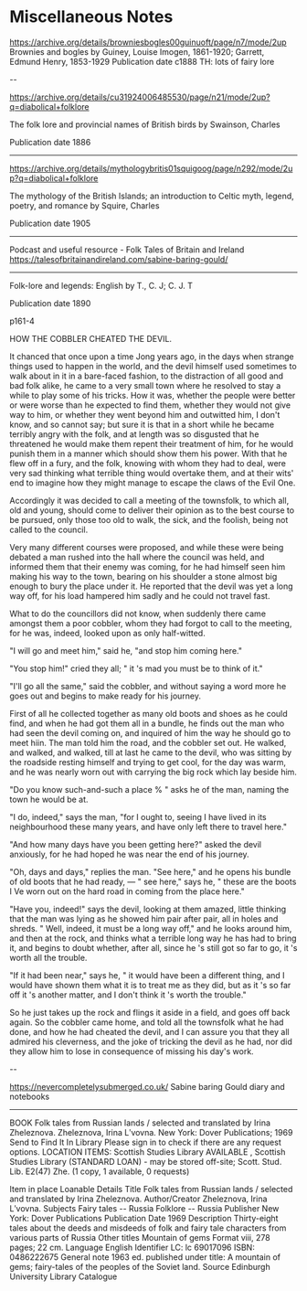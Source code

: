 # Miscellaneous Notes


https://archive.org/details/browniesbogles00guinuoft/page/n7/mode/2up
Brownies and bogles
by Guiney, Louise Imogen, 1861-1920; Garrett, Edmund Henry, 1853-1929
Publication date c1888
TH: lots of fairy lore


--

https://archive.org/details/cu31924006485530/page/n21/mode/2up?q=diabolical+folklore

The folk lore and provincial names of British birds
by Swainson, Charles

Publication date 1886



---


https://archive.org/details/mythologybritis01squigoog/page/n292/mode/2up?q=diabolical+folklore

The mythology of the British Islands; an introduction to Celtic myth, legend, poetry, and romance
by Squire, Charles

Publication date 1905


---

Podcast and useful resource - Folk Tales of Britain and Ireland https://talesofbritainandireland.com/sabine-baring-gould/

---

Folk-lore and legends: English
by T., C. J; C. J. T

Publication date 1890

p161-4

HOW THE COBBLER CHEATED THE DEVIL.

It chanced that once upon a time Jong years ago, in the days when strange things used to happen in the world, and the devil himself used sometimes to walk about in it in a bare-faced fashion, to the distraction of all good and bad folk alike, he came to a very small town where he resolved to stay a while to play some of his tricks. How it was, whether the people were better or were worse than he expected to find them, whether they would not give way to him, or whether they went beyond him and outwitted him, I don't know, and so cannot say; but sure it is that in a short while he became terribly angry with the folk, and at length was so disgusted that he threatened he would make them repent their treatment of him, for he would punish them in a manner which should show them his power. With that he flew off in a fury, and the folk, knowing with whom they had to deal, were very sad thinking what terrible thing would overtake them, and at their wits' end to imagine how they might manage to escape the claws of the Evil One.

Accordingly it was decided to call a meeting of the townsfolk, to which all, old and young, should come to deliver their opinion as to the best course to be pursued, only those too old to walk, the sick, and the foolish, being not called to the council.

Very many different courses were proposed, and while these were being debated a man rushed into the hall where the council was held, and informed them that their enemy was coming, for he had himself seen him making his way to the town, bearing on his shoulder a stone almost big enough to bury the place under it. He reported that the devil was yet a long way off, for his load hampered him sadly and he could not travel fast.

What to do the councillors did not know, when suddenly there came amongst them a poor cobbler, whom they had forgot to call to the meeting, for he was, indeed, looked upon as only half-witted.

"I will go and meet him," said he, "and stop him coming here."

"You stop him!" cried they all; " it 's mad you must be to think of it."

"I'll go all the same," said the cobbler, and without saying a word more he goes out and begins to make ready for his journey.

First of all he collected together as many old boots and shoes as he could find, and when he had got them all in a bundle, he finds out the man who had seen the devil coming on, and inquired of him the way he should go to meet hiin. The man told him the road, and the cobbler set out. He walked, and walked, and walked, till at last he came to the devil, who was sitting by the roadside resting himself and trying to get cool, for the day was warm, and he was nearly worn out with carrying the big rock which lay beside him.

"Do you know such-and-such a place % " asks he of the man, naming the town he would be at.

"I do, indeed," says the man, "for I ought to, seeing I have lived in its neighbourhood these many years, and have only left there to travel here."

"And how many days have you been getting here?" asked the devil anxiously, for he had hoped he was near the end of his journey.

"Oh, days and days," replies the man. "See here," and he opens his bundle of old boots that he had ready, — " see here," says he, " these are the boots I Ve worn out on the hard road in coming from the place here."

"Have you, indeed!" says the devil, looking at them amazed, little thinking that the man was lying as he showed him pair after pair, all in holes and shreds. " Well, indeed, it must be a long way off," and he looks around him, and then at the rock, and thinks what a terrible long way he has had to bring it, and begins to doubt whether, after all, since he 's still got so far to go, it 's worth all the trouble.

"If it had been near," says he, " it would have been a different thing, and I would have shown them what it is to treat me as they did, but as it 's so far off it 's another matter, and I don't think it 's worth the trouble."

So he just takes up the rock and flings it aside in a field, and goes off back again. So the cobbler came home, and told all the townsfolk what he had done, and how he had cheated the devil, and I can assure you that they all admired his cleverness, and the joke of tricking the devil as he had, nor did they allow him to lose in consequence of missing his day's work.

--



https://nevercompletelysubmerged.co.uk/
Sabine baring Gould diary and notebooks

---



BOOK
Folk tales from Russian lands / selected and translated by Irina Zheleznova.
Zheleznova, Irina Lʹvovna.
New York: Dover Publications; 1969
Send to
Find It In Library
Please sign in to check if there are any request options.
LOCATION ITEMS:
Scottish Studies Library
AVAILABLE , Scottish Studies Library (STANDARD LOAN) - may be stored off-site; Scott. Stud. Lib. E2(47) Zhe.
(1 copy, 1 available, 0 requests)

Item in place
Loanable
Details
Title
Folk tales from Russian lands / selected and translated by Irina Zheleznova.
Author/Creator
Zheleznova, Irina Lʹvovna. 
Subjects
Fairy tales -- Russia
Folklore -- Russia
Publisher
New York: Dover Publications
Publication Date
1969
Description
Thirty-eight tales about the deeds and misdeeds of folk and fairy tale characters from various parts of Russia
Other titles
Mountain of gems
Format
viii, 278 pages; 22 cm.
Language
English
Identifier
LC: lc 69017096
ISBN: 0486222675
General note
1963 ed. published under title: A mountain of gems; fairy-tales of the peoples of the Soviet land.
Source
Edinburgh University Library Catalogue